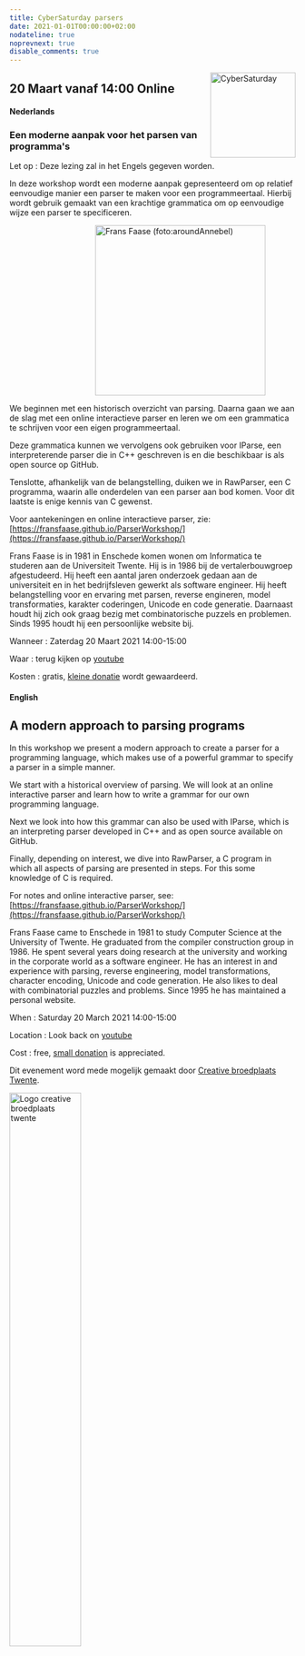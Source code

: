 ```yaml
---
title: CyberSaturday parsers
date: 2021-01-01T00:00:00+02:00
nodateline: true
noprevnext: true
disable_comments: true
---
```


<img alt="CyberSaturday" src="/images/cyber_saturday.png" width="150px" height="150px" style="float: right;">

## 20 Maart vanaf 14:00 Online ##

#### Nederlands 
### Een moderne aanpak voor het parsen van programma's ###

Let op : Deze lezing zal in het Engels gegeven worden.

In deze workshop wordt een moderne aanpak gepresenteerd om op relatief eenvoudige manier een parser te maken voor een programmeertaal. Hierbij wordt gebruik gemaakt van een krachtige grammatica om op eenvoudige wijze een parser te specificeren.

<img alt="Frans Faase (foto:aroundAnnebel)" src="/images/frans_faase_photo_by_aroundannabel.jpg" width="300px"  style="margin: 0px 30%;">

We beginnen met een historisch overzicht van parsing. Daarna gaan we aan de slag met een online interactieve parser en leren we om een grammatica te schrijven voor een eigen programmeertaal.

Deze grammatica kunnen we vervolgens ook gebruiken voor IParse, een interpreterende parser die in C++ geschreven is en die beschikbaar is als open source op GitHub.

Tenslotte, afhankelijk van de belangstelling, duiken we in RawParser, een C programma, waarin alle onderdelen van een parser aan bod komen. Voor dit laatste is enige kennis van C gewenst.

Voor aantekeningen en online interactieve parser, zie: [https://fransfaase.github.io/ParserWorkshop/](https://fransfaase.github.io/ParserWorkshop/)


Frans Faase is in 1981 in Enschede komen wonen om Informatica te studeren aan de Universiteit Twente. Hij is in 1986 bij de vertalerbouwgroep afgestudeerd. Hij heeft een aantal jaren onderzoek gedaan aan de universiteit en in het bedrijfsleven gewerkt als software engineer. Hij heeft belangstelling voor en ervaring met parsen, reverse engineren, model transformaties, karakter coderingen, Unicode en code generatie. Daarnaast houdt hij zich ook graag bezig met combinatorische puzzels en problemen. Sinds 1995 houdt hij een persoonlijke website bij. 

Wanneer : Zaterdag 20 Maart 2021 14:00-15:00

Waar : terug kijken op [youtube](https://www.youtube.com/watch?v=KxAjxg4yPRM)

Kosten : gratis, [kleine donatie](https://bunq.me/tkkrlab/5/CyberSaturday%20Donatie) wordt gewaardeerd.

#### English 
## A modern approach to parsing programs ##

In this workshop we present a modern approach to create a parser for a programming language, which makes use of a powerful grammar to specify a parser in a simple manner.

We start with a historical overview of parsing. We will look at an online interactive parser and learn how to write a grammar for our own programming language.

Next we look into how this grammar can also be used with IParse, which is an interpreting parser developed in C++ and as open source available on GitHub.

Finally, depending on interest, we dive into RawParser, a C program in which all aspects of parsing are presented in steps. For this some knowledge of C is required.

For notes and online interactive parser, see:
[https://fransfaase.github.io/ParserWorkshop/](https://fransfaase.github.io/ParserWorkshop/)

 Frans Faase came to Enschede in 1981 to study Computer Science at the University of Twente. He graduated from the compiler construction group in 1986. He spent several years doing research at the university and working in the corporate world as a software engineer. He has an interest in and experience with parsing, reverse engineering, model transformations, character encoding, Unicode and code generation. He also likes to deal with combinatorial puzzles and problems. Since 1995 he has maintained a personal website. 

When : Saturday 20 March 2021 14:00-15:00

Location : Look back on [youtube](https://www.youtube.com/watch?v=KxAjxg4yPRM)

Cost : free, [small donation](https://bunq.me/tkkrlab/5/CyberSaturday%20Donatie) is appreciated.

Dit evenement word mede mogelijk gemaakt door [Creative broedplaats Twente](http://www.creatievebroedplaatsentwente.nl/).

<img width=50% src="/images/Logo-Creatieve-Broedplaatsen-Twente.jpg"  alt="Logo creative broedplaats twente">